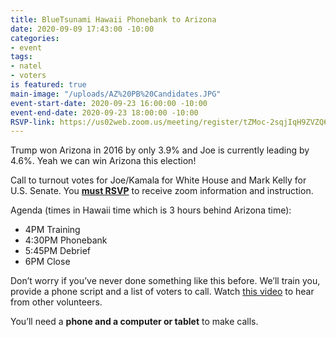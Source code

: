 ```yaml
---
title: BlueTsunami Hawaii Phonebank to Arizona
date: 2020-09-09 17:43:00 -10:00
categories:
- event
tags:
- natel
- voters
is featured: true
main-image: "/uploads/AZ%20PB%20Candidates.JPG"
event-start-date: 2020-09-23 16:00:00 -10:00
event-end-date: 2020-09-23 18:00:00 -10:00
RSVP-link: https://us02web.zoom.us/meeting/register/tZMoc-2sqjIqH9ZVZQ6sOtC4lflu1Pl1Dh2G
---
```


Trump won Arizona in 2016 by only 3.9% and Joe is currently leading by 4.6%. Yeah we can win Arizona this election!

Call to turnout votes for Joe/Kamala for White House and Mark Kelly for U.S. Senate.  You **[must RSVP](https://us02web.zoom.us/meeting/register/tZMoc-2sqjIqH9ZVZQ6sOtC4lflu1Pl1Dh2G)** to receive zoom information and instruction.

Agenda (times in Hawaii time which is 3 hours behind Arizona time):
* 4PM Training
* 4:30PM Phonebank
* 5:45PM Debrief
* 6PM Close

Don’t worry if you’ve never done something like this before. We’ll train you, provide a phone script and a list of voters to call.  Watch [this video](https://www.youtube.com/watch?v=6J9vREXbXlM&feature=youtu.be) to hear from other volunteers.

You’ll need a **phone and a computer or tablet** to make calls.